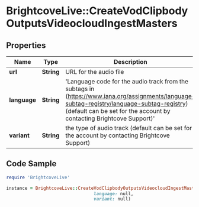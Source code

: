 # BrightcoveLive::CreateVodClipbodyOutputsVideocloudIngestMasters

## Properties

Name | Type | Description | Notes
------------ | ------------- | ------------- | -------------
**url** | **String** | URL for the audio file | [optional] 
**language** | **String** | &#39;Language code for the audio track from the subtags in (https://www.iana.org/assignments/language-subtag-registry/language-subtag-registry) (default can be set for the account by contacting Brightcove Support)&#39; | [optional] 
**variant** | **String** | the type of audio track (default can be set for the account by contacting Brightcove Support) | [optional] 

## Code Sample

```ruby
require 'BrightcoveLive'

instance = BrightcoveLive::CreateVodClipbodyOutputsVideocloudIngestMasters.new(url: null,
                                 language: null,
                                 variant: null)
```


